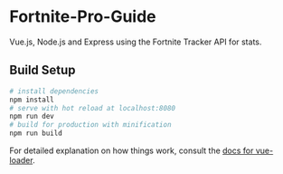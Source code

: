 # Fortnite-Pro-Guide
Vue.js, Node.js and Express using the Fortnite Tracker API for stats.

## Build Setup	
 ``` bash	
# install dependencies	
npm install	
 # serve with hot reload at localhost:8080	
npm run dev	
 # build for production with minification	
npm run build	
```	
 For detailed explanation on how things work, consult the [docs for vue-loader](http://vuejs.github.io/vue-loader).
